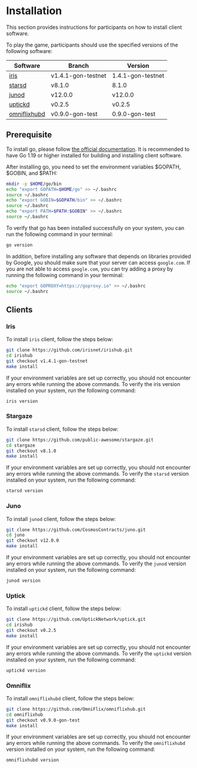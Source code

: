 # Installation

This section provides instructions for participants on how to install client software.

To play the game, participants should use the specified versions of the following software:

| Software                  | Branch             | Version           |
| ------------------------- | ------------------ | ----------------- |
| [iris](#iris)             | v1.4.1-gon-testnet | 1.4.1-gon-testnet |
| [starsd](#stargaze)       | v8.1.0             | 8.1.0             |
| [junod](#juno)            | v12.0.0            | v12.0.0           |
| [uptickd](#uptick)        | v0.2.5             | v0.2.5            |
| [omniflixhubd](#omniflix) | v0.9.0-gon-test    | 0.9.0-gon-test    |

## Prerequisite

To install go, please follow [the official documentation](https://golang.org/doc/install). It is recommended to have Go 1.19 or higher installed for building and installing client software.

After installing go, you need to set the environment variables $GOPATH, $GOBIN, and $PATH:

```bash
mkdir -p $HOME/go/bin
echo "export GOPATH=$HOME/go" >> ~/.bashrc
source ~/.bashrc
echo "export GOBIN=$GOPATH/bin" >> ~/.bashrc
source ~/.bashrc
echo "export PATH=$PATH:$GOBIN" >> ~/.bashrc
source ~/.bashrc
```

To verify that go has been installed successfully on your system, you can run the following command in your terminal:

```bash
go version
```

In addition, before installing any software that depends on libraries provided by Google, you should make sure that your server can access `google.com`. If you are not able to access `google.com`, you can try adding a proxy by running the following command in your terminal:

```bash
echo "export GOPROXY=https://goproxy.io" >> ~/.bashrc
source ~/.bashrc
```

## Clients

### Iris

To install `iris` client, follow the steps below:

```bash
git clone https://github.com/irisnet/irishub.git
cd irishub
git checkout v1.4.1-gon-testnet
make install
```

If your environment variables are set up correctly, you should not encounter any errors while running the above commands. To verify the iris version installed on your system, run the following command:

```bash
iris version
```

### Stargaze

To install `starsd` client, follow the steps below:

```bash
git clone https://github.com/public-awesome/stargaze.git
cd stargaze
git checkout v8.1.0
make install
```

If your environment variables are set up correctly, you should not encounter any errors while running the above commands. To verify the `starsd` version installed on your system, run the following command:

```bash
starsd version 
```

### Juno

To install `junod` client, follow the steps below:

```bash
git clone https://github.com/CosmosContracts/juno.git
cd juno
git checkout v12.0.0 
make install
```

If your environment variables are set up correctly, you should not encounter any errors while running the above commands. To verify the `junod` version installed on your system, run the following command:

```bash
junod version
```

### Uptick

To install `uptickd` client, follow the steps below:

```bash
git clone https://github.com/UptickNetwork/uptick.git
cd irishub
git checkout v0.2.5
make install
```

If your environment variables are set up correctly, you should not encounter any errors while running the above commands. To verify the `uptickd` version installed on your system, run the following command:

```bash
uptickd version
```

### Omniflix

To install `omniflixhubd` client, follow the steps below:

```bash
git clone https://github.com/OmniFlix/omniflixhub.git
cd omniflixhub
git checkout v0.9.0-gon-test
make install
```

If your environment variables are set up correctly, you should not encounter any errors while running the above commands. To verify the `omniflixhubd` version installed on your system, run the following command:

```bash
omniflixhubd version
```